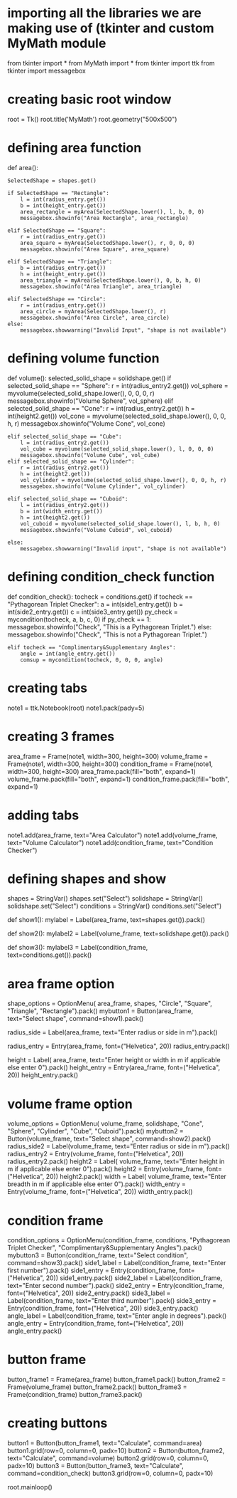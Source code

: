 # importing all the libraries we are making use of (tkinter and custom MyMath module

from tkinter import *
from MyMath import *
from tkinter import ttk
from tkinter import messagebox

# creating basic root window
root = Tk()
root.title('MyMath')
root.geometry("500x500")

# defining area function


def area():

    SelectedShape = shapes.get()

    if SelectedShape == "Rectangle":
        l = int(radius_entry.get())
        b = int(height_entry.get())
        area_rectangle = myArea(SelectedShape.lower(), l, b, 0, 0)
        messagebox.showinfo("Area Rectangle", area_rectangle)

    elif SelectedShape == "Square":
        r = int(radius_entry.get())
        area_square = myArea(SelectedShape.lower(), r, 0, 0, 0)
        messagebox.showinfo("Area Square", area_square)

    elif SelectedShape == "Triangle":
        b = int(radius_entry.get())
        h = int(height_entry.get())
        area_triangle = myArea(SelectedShape.lower(), 0, b, h, 0)
        messagebox.showinfo("Area Triangle", area_triangle)

    elif SelectedShape == "Circle":
        r = int(radius_entry.get())
        area_circle = myArea(SelectedShape.lower(), r)
        messagebox.showinfo("Area Circle", area_circle)
    else:
        messagebox.showwarning("Invalid Input", "shape is not available")

# defining volume function


def volume():
    selected_solid_shape = solidshape.get()
    if selected_solid_shape == "Sphere":
        r = int(radius_entry2.get())
        vol_sphere = myvolume(selected_solid_shape.lower(), 0, 0, 0, r)
        messagebox.showinfo("Volume Sphere", vol_sphere)
    elif selected_solid_shape == "Cone":
        r = int(radius_entry2.get())
        h = int(height2.get())
        vol_cone = myvolume(selected_solid_shape.lower(), 0, 0, h, r)
        messagebox.showinfo("Volume Cone", vol_cone)

    elif selected_solid_shape == "Cube":
        l = int(radius_entry2.get())
        vol_cube = myvolume(selected_solid_shape.lower(), l, 0, 0, 0)
        messagebox.showinfo("Volume Cube", vol_cube)
    elif selected_solid_shape == "Cylinder":
        r = int(radius_entry2.get())
        h = int(height2.get())
        vol_cylinder = myvolume(selected_solid_shape.lower(), 0, 0, h, r)
        messagebox.showinfo("Volume Cylinder", vol_cylinder)

    elif selected_solid_shape == "Cuboid":
        l = int(radius_entry2.get())
        b = int(width_entry.get())
        h = int(height2.get())
        vol_cuboid = myvolume(selected_solid_shape.lower(), l, b, h, 0)
        messagebox.showinfo("Volume Cuboid", vol_cuboid)

    else:
        messagebox.showwarning("Invalid input", "shape is not available")


# defining condition_check function

def condition_check():
    tocheck = conditions.get()
    if tocheck == "Pythagorean Triplet Checker":
        a = int(side1_entry.get())
        b = int(side2_entry.get())
        c = int(side3_entry.get())
        py_check = mycondition(tocheck, a, b, c, 0)
        if py_check == 1:
            messagebox.showinfo("Check", "This is a Pythagorean Triplet.")
        else:
            messagebox.showinfo("Check", "This is not a Pythagorean Triplet.")

    elif tocheck == "Complimentary&Supplementary Angles":
        angle = int(angle_entry.get())
        comsup = mycondition(tocheck, 0, 0, 0, angle)


# creating tabs
note1 = ttk.Notebook(root)
note1.pack(pady=5)

# creating 3 frames
area_frame = Frame(note1, width=300, height=300)
volume_frame = Frame(note1, width=300, height=300)
condition_frame = Frame(note1, width=300, height=300)
area_frame.pack(fill="both", expand=1)
volume_frame.pack(fill="both", expand=1)
condition_frame.pack(fill="both", expand=1)

# adding tabs
note1.add(area_frame, text="Area Calculator")
note1.add(volume_frame, text="Volume Calculator")
note1.add(condition_frame, text="Condition Checker")

# defining shapes and show
shapes = StringVar()
shapes.set("Select")
solidshape = StringVar()
solidshape.set("Select")
conditions = StringVar()
conditions.set("Select")


def show1():
    mylabel = Label(area_frame, text=shapes.get()).pack()


def show2():
    mylabel2 = Label(volume_frame, text=solidshape.get()).pack()


def show3():
    mylabel3 = Label(condition_frame, text=conditions.get()).pack()


# area frame option
shape_options = OptionMenu(
    area_frame, shapes, "Circle", "Square", "Triangle", "Rectangle").pack()
mybutton1 = Button(area_frame, text="Select shape", command=show1).pack()

radius_side = Label(area_frame, text="Enter radius or side in m").pack()

radius_entry = Entry(area_frame, font=("Helvetica", 20))
radius_entry.pack()

height = Label(
    area_frame, text="Enter height or width in m if applicable else enter 0").pack()
height_entry = Entry(area_frame, font=("Helvetica", 20))
height_entry.pack()


# volume frame option
volume_options = OptionMenu(
    volume_frame, solidshape, "Cone", "Sphere", "Cylinder", "Cube", "Cuboid").pack()
mybutton2 = Button(volume_frame, text="Select shape", command=show2).pack()
radius_side2 = Label(volume_frame, text="Enter radius or side in m").pack()
radius_entry2 = Entry(volume_frame, font=("Helvetica", 20))
radius_entry2.pack()
height2 = Label(
    volume_frame, text="Enter height in m if applicable else enter 0").pack()
height2 = Entry(volume_frame, font=("Helvetica", 20))
height2.pack()
width = Label(
    volume_frame, text="Enter breadth in m if applicable else enter 0").pack()
width_entry = Entry(volume_frame, font=("Helvetica", 20))
width_entry.pack()

# condition frame
condition_options = OptionMenu(condition_frame, conditions,
                               "Pythagorean Triplet Checker", "Complimentary&Supplementary Angles").pack()
mybutton3 = Button(condition_frame, text="Select condition",
                   command=show3).pack()
side1_label = Label(condition_frame, text="Enter first number").pack()
side1_entry = Entry(condition_frame, font=("Helvetica", 20))
side1_entry.pack()
side2_label = Label(condition_frame, text="Enter second number").pack()
side2_entry = Entry(condition_frame, font=("Helvetica", 20))
side2_entry.pack()
side3_label = Label(condition_frame, text="Enter third number").pack()
side3_entry = Entry(condition_frame, font=("Helvetica", 20))
side3_entry.pack()
angle_label = Label(condition_frame, text="Enter angle in degrees").pack()
angle_entry = Entry(condition_frame, font=("Helvetica", 20))
angle_entry.pack()

# button frame
button_frame1 = Frame(area_frame)
button_frame1.pack()
button_frame2 = Frame(volume_frame)
button_frame2.pack()
button_frame3 = Frame(condition_frame)
button_frame3.pack()

# creating buttons
button1 = Button(button_frame1, text="Calculate", command=area)
button1.grid(row=0, column=0, padx=10)
button2 = Button(button_frame2, text="Calculate", command=volume)
button2.grid(row=0, column=0, padx=10)
button3 = Button(button_frame3, text="Calculate", command=condition_check)
button3.grid(row=0, column=0, padx=10)

root.mainloop()
